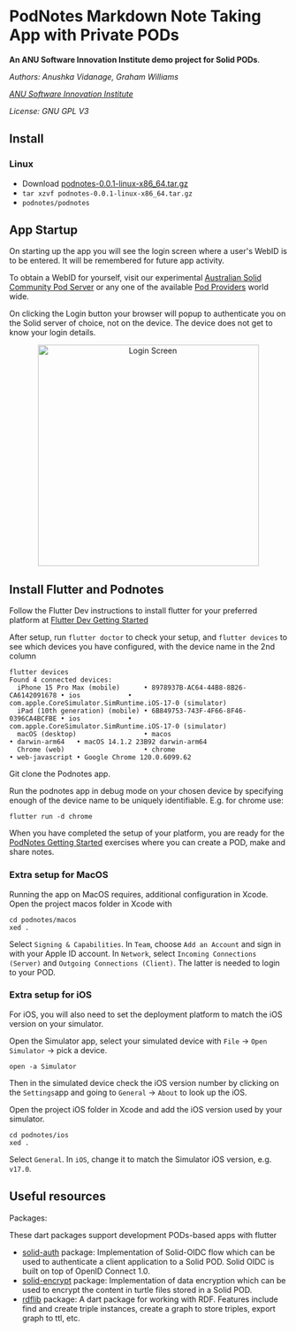 # PodNotes Markdown Note Taking App with Private PODs

**An ANU Software Innovation Institute demo project for Solid PODs**.

*Authors: Anushka Vidanage, Graham Williams*

*[ANU Software Innovation Institute](https://sii.anu.edu.au)*

*License: GNU GPL V3*

## Install

### Linux

+ Download
  [podnotes-0.0.1-linux-x86_64.tar.gz](https://github.com/anusii/podnotes/blob/main/dist/podnotes-0.0.1-linux-x86_64.tar.gz)
+ `tar xzvf podnotes-0.0.1-linux-x86_64.tar.gz`
+ `podnotes/podnotes`

## App Startup

On starting up the app you will see the login screen where a user's
WebID is to be entered. It will be remembered for future app
activity.

To obtain a WebID for yourself, visit our experimental
[Australian Solid Community Pod
Server](https://pods.solidcommunity.au/.account/login/password/register/)
or any one of the available [Pod
Providers](https://solidproject.org/users/get-a-pod) world wide.

On clicking the Login button your browser will popup to authenticate you
on the Solid server of choice, not on the device. The device does not
get to know your login details.

<div align="center">
	<img
	src="images/login.png"
	alt="Login Screen" width="400">
</div>



## Install Flutter and Podnotes<a name="install"></a>

Follow the Flutter Dev instructions to install flutter for your preferred platform at [Flutter Dev Getting Started](https://docs.flutter.dev/get-started/install)

After setup, run `flutter doctor` to check your setup, and `flutter devices` to see which devices you have configured, with the device name in the 2nd column
```
flutter devices
Found 4 connected devices:
  iPhone 15 Pro Max (mobile)      • 8978937B-AC64-44B8-8B26-CA6142091678 • ios            • com.apple.CoreSimulator.SimRuntime.iOS-17-0 (simulator)
  iPad (10th generation) (mobile) • 6B849753-743F-4F66-8F46-0396CA4BCFBE • ios            • com.apple.CoreSimulator.SimRuntime.iOS-17-0 (simulator)
  macOS (desktop)                 • macos                                • darwin-arm64   • macOS 14.1.2 23B92 darwin-arm64
  Chrome (web)                    • chrome                               • web-javascript • Google Chrome 120.0.6099.62
```

Git clone the Podnotes app.

Run the podnotes app in debug mode on your chosen device by specifying enough of the device name to be uniquely identifiable. E.g. for chrome use:
```
flutter run -d chrome
```

When you have completed the setup of your platform, you are ready for the [PodNotes Getting Started](exercises/README.md) exercises where you can create a POD, make and share notes.

### Extra setup for MacOS<a name="extra_for_macos"></a>

Running the app on MacOS requires, additional configuration in Xcode. Open the project macos folder in Xcode with
```
cd podnotes/macos
xed .
```
Select `Signing & Capabilities`. In `Team`, choose `Add an Account` and sign in with your Apple ID account. In `Network`, select `Incoming Connections (Server)` and `Outgoing Connections (Client)`. The latter is needed to login to your POD.

### Extra setup for iOS<a name="extra_for_ios"></a>

For iOS, you will also need to set the deployment platform to match the iOS version on your simulator.

Open the Simulator app, select your simulated device with `File` -> `Open Simulator` -> pick a device.
```
open -a Simulator
```
Then in the simulated device check the iOS version number by clicking on the `Settings`app and going to `General` -> `About` to look up the iOS.

Open the project iOS folder in Xcode and add the iOS version used by your simulator.
```
cd podnotes/ios
xed .
```
Select `General`. In `iOS`, change it to match the Simulator iOS version, e.g. `v17.0`.


## Useful resources

Packages:

These dart packages support development PODs-based apps with flutter

- [solid-auth](https://pub.dev/packages/solid_auth) package: Implementation of Solid-OIDC flow which can be used to authenticate a client application to a Solid POD. Solid OIDC is built on top of OpenID Connect 1.0.
- [solid-encrypt](https://pub.dev/packages/solid_encrypt) package: Implementation of data encryption which can be used to encrypt the content in turtle files stored in a Solid POD.
- [rdflib](https://pub.dev/packages/rdflib) package: A dart package for working with RDF. Features include find and create triple instances, create a graph to store triples, export graph to ttl, etc.
